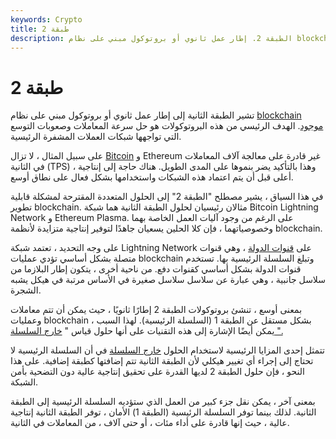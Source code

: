 ```yaml
---
keywords: Crypto
title: طبقة 2
description: الطبقة 2. إطار عمل ثانوي أو بروتوكول مبني على نظام blockchain موجود لتوفير قابلية التوسع المتزايدة.
---
```


# طبقة 2
تشير الطبقة الثانية إلى إطار عمل ثانوي أو بروتوكول مبني على نظام [blockchain موجود](/blockchain). الهدف الرئيسي من هذه البروتوكولات هو حل سرعة المعاملات وصعوبات التوسع التي تواجهها شبكات العملات المشفرة الرئيسية.

على سبيل المثال ، لا تزال [Bitcoin](/bitcoin) و Ethereum غير قادرة على معالجة آلاف المعاملات في الثانية (TPS) ، وهذا بالتأكيد يضر بنموها على المدى الطويل. هناك حاجة إلى إنتاجية أعلى قبل أن يتم اعتماد هذه الشبكات واستخدامها بشكل فعال على نطاق أوسع.

في هذا السياق ، يشير مصطلح "الطبقة 2" إلى الحلول المتعددة المقترحة لمشكلة قابلية تطوير blockchain. مثالان رئيسيان لحلول الطبقة الثانية هما شبكة Bitcoin Lightning Network و Ethereum Plasma. على الرغم من وجود آليات العمل الخاصة بهما وخصوصياتهما ، فإن كلا الحلين يسعيان جاهدًا لتوفير إنتاجية متزايدة لأنظمة blockchain.

على وجه التحديد ، تعتمد شبكة Lightning Network على [قنوات الدولة](/state-channel) ، وهي قنوات متصلة بشكل أساسي تؤدي عمليات blockchain وتبلغ السلسلة الرئيسية بها. تستخدم قنوات الدولة بشكل أساسي كقنوات دفع. من ناحية أخرى ، يتكون إطار البلازما من سلاسل جانبية ، وهي عبارة عن سلاسل سلاسل صغيرة في الأساس مرتبة في هيكل يشبه الشجرة.

بمعنى أوسع ، تنشئ بروتوكولات الطبقة 2 إطارًا ثانويًا ، حيث يمكن أن تتم معاملات وعمليات blockchain بشكل مستقل عن الطبقة 1 (السلسلة الرئيسية). لهذا السبب ، يمكن أيضًا الإشارة إلى هذه التقنيات على أنها حلول قياس " [خارج السلسلة ".](/off-chain)

تتمثل إحدى المزايا الرئيسية لاستخدام الحلول [خارج السلسلة](/off-chain) في أن السلسلة الرئيسية لا تحتاج إلى إجراء أي تغيير هيكلي لأن الطبقة الثانية تتم إضافتها كطبقة إضافية. على هذا النحو ، فإن حلول الطبقة 2 لديها القدرة على تحقيق إنتاجية عالية دون التضحية بأمن الشبكة.

بمعنى آخر ، يمكن نقل جزء كبير من العمل الذي ستؤديه السلسلة الرئيسية إلى الطبقة الثانية. لذلك بينما توفر السلسلة الرئيسية (الطبقة 1) الأمان ، توفر الطبقة الثانية إنتاجية عالية ، حيث إنها قادرة على أداء مئات ، أو حتى آلاف ، من المعاملات في الثانية.

